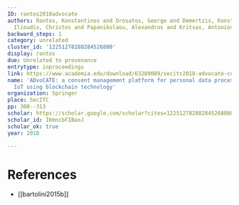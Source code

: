 ```yaml
---
ID: rantos2018advocate
authors: Rantos, Konstantinos and Drosatos, George and Demertzis, Konstantinos and
  Ilioudis, Christos and Papanikolaou, Alexandros and Kritsas, Antonios
backward_steps: 1
category: unrelated
cluster_id: '12251278288284526880'
display: rantos
due: Unrelated to provenance
entrytype: inproceedings
link: https://www.academia.edu/download/63289089/secitc2018-advocate-consent_fin20200512-86045-feadb1.pdf
name: 'ADvoCATE: a consent management platform for personal data processing in the
  IoT using blockchain technology'
organization: Springer
place: SecITC
pp: 300--313
scholar: https://scholar.google.com/scholar?cites=12251278288284526880&as_sdt=2005&sciodt=0,5&hl=en
scholar_id: IKmncbFIBaoJ
scholar_ok: true
year: 2018

---
```


# References

- [[bartolini2015b]]
